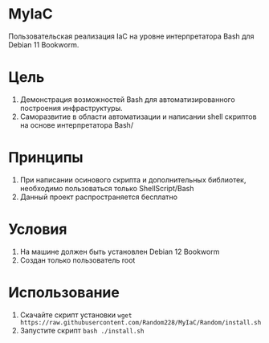 # MyIaC
Пользовательская реализация IaC на уровне интерпретатора Bash для Debian 11 Bookworm.

# Цель
1) Демонстрация возможностей Bash для автоматизированного построения инфраструктуры.
2) Саморазвитие в области автоматизации и написании shell скриптов на основе интерпретатора Bash/

# Принципы
1) При написании осинового скрипта и дополнительных библиотек, необходимо пользоваться только ShellScript/Bash
2) Данный проект распространяется бесплатно

# Условия
1) На машине должен быть установлен Debian 12 Bookworm
2) Создан только пользователь root

# Использование
1) Скачайте скрипт установки
```wget https://raw.githubusercontent.com/Random228/MyIaC/Random/install.sh```
2) Запустите скрипт
```bash ./install.sh```
